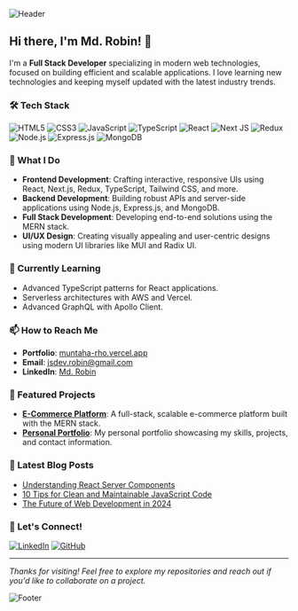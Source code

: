 ![Header](https://your-custom-banner-url.com/banner.png)

## Hi there, I'm Md. Robin! 👋

I'm a **Full Stack Developer** specializing in modern web technologies, focused on building efficient and scalable applications. I love learning new technologies and keeping myself updated with the latest industry trends.

### 🛠️ Tech Stack

![HTML5](https://img.shields.io/badge/html5-%23E34F26.svg?style=for-the-badge&logo=html5&logoColor=white)
![CSS3](https://img.shields.io/badge/css3-%231572B6.svg?style=for-the-badge&logo=css3&logoColor=white)
![JavaScript](https://img.shields.io/badge/javascript-%23323330.svg?style=for-the-badge&logo=javascript&logoColor=%23F7DF1E)
![TypeScript](https://img.shields.io/badge/typescript-%23007ACC.svg?style=for-the-badge&logo=typescript&logoColor=white)
![React](https://img.shields.io/badge/react-%2320232a.svg?style=for-the-badge&logo=react&logoColor=%2361DAFB)
![Next JS](https://img.shields.io/badge/next.js-%23000000.svg?style=for-the-badge&logo=next-dot-js&logoColor=white)
![Redux](https://img.shields.io/badge/redux-%23593d88.svg?style=for-the-badge&logo=redux&logoColor=white)
![Node.js](https://img.shields.io/badge/node.js-%2343853D.svg?style=for-the-badge&logo=node-dot-js&logoColor=white)
![Express.js](https://img.shields.io/badge/express.js-%23404d59.svg?style=for-the-badge&logo=express&logoColor=%2361DAFB)
![MongoDB](https://img.shields.io/badge/MongoDB-%234ea94b.svg?style=for-the-badge&logo=mongodb&logoColor=white)

### 🚀 What I Do

- **Frontend Development**: Crafting interactive, responsive UIs using React, Next.js, Redux, TypeScript, Tailwind CSS, and more.
- **Backend Development**: Building robust APIs and server-side applications using Node.js, Express.js, and MongoDB.
- **Full Stack Development**: Developing end-to-end solutions using the MERN stack.
- **UI/UX Design**: Creating visually appealing and user-centric designs using modern UI libraries like MUI and Radix UI.

### 🌱 Currently Learning

- Advanced TypeScript patterns for React applications.
- Serverless architectures with AWS and Vercel.
- Advanced GraphQL with Apollo Client.

### 📫 How to Reach Me

- **Portfolio**: [muntaha-rho.vercel.app](https://muntaha-rho.vercel.app/)
- **Email**: [jsdev.robin@gmail.com](mailto:jsdev.robin@gmail.com)
- **LinkedIn**: [Md. Robin](https://linkedin.com/in/your-linkedin)

### 📂 Featured Projects

- [**E-Commerce Platform**](https://github.com/your-username/ecommerce-project): A full-stack, scalable e-commerce platform built with the MERN stack.
- [**Personal Portfolio**](https://github.com/your-username/portfolio): My personal portfolio showcasing my skills, projects, and contact information.

### 📝 Latest Blog Posts

<!-- BLOG-POST-LIST:START -->
- [Understanding React Server Components](https://your-blog.com/react-server-components)
- [10 Tips for Clean and Maintainable JavaScript Code](https://your-blog.com/js-clean-code)
- [The Future of Web Development in 2024](https://your-blog.com/future-web-dev)
<!-- BLOG-POST-LIST:END -->

### 🤝 Let's Connect!

[![LinkedIn](https://img.shields.io/badge/LinkedIn-%230077B5.svg?style=for-the-badge&logo=linkedin&logoColor=white)](https://linkedin.com/in/your-linkedin)
[![GitHub](https://img.shields.io/badge/GitHub-%2312100E.svg?style=for-the-badge&logo=github&logoColor=white)](https://github.com/your-username)

---

_Thanks for visiting! Feel free to explore my repositories and reach out if you'd like to collaborate on a project._

![Footer](https://your-custom-footer-url.com/footer.png)
